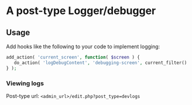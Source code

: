 # A post-type Logger/debugger

## Usage
Add hooks like the following to your code to implement logging:

```php
add_action( 'current_screen', function( $screen ) {
   do_action( 'logDebugContent', 'debugging-screen', current_filter() . ':' . __LINE__, get_defined_vars() );
} );
```

### Viewing logs
Post-type url: `<admin_url>/edit.php?post_type=devlogs`